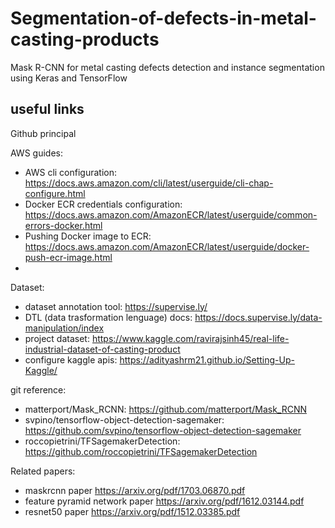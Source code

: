 # Segmentation-of-defects-in-metal-casting-products

Mask R-CNN for metal casting defects detection and instance segmentation using Keras and TensorFlow

## useful links

Github principal

AWS guides:
  - AWS cli configuration: <https://docs.aws.amazon.com/cli/latest/userguide/cli-chap-configure.html>
  - Docker ECR credentials configuration: <https://docs.aws.amazon.com/AmazonECR/latest/userguide/common-errors-docker.html>
  - Pushing Docker image to ECR: <https://docs.aws.amazon.com/AmazonECR/latest/userguide/docker-push-ecr-image.html>
  - 

Dataset:
  - dataset annotation tool: <https://supervise.ly/>
  - DTL (data trasformation lenguage) docs: <https://docs.supervise.ly/data-manipulation/index>
  - project dataset: <https://www.kaggle.com/ravirajsinh45/real-life-industrial-dataset-of-casting-product>
  - configure kaggle apis: <https://adityashrm21.github.io/Setting-Up-Kaggle/>

git reference:
  - matterport/Mask_RCNN: <https://github.com/matterport/Mask_RCNN>
  - svpino/tensorflow-object-detection-sagemaker: <https://github.com/svpino/tensorflow-object-detection-sagemaker>
  - roccopietrini/TFSagemakerDetection: <https://github.com/roccopietrini/TFSagemakerDetection>
	
Related papers:
  - maskrcnn paper <https://arxiv.org/pdf/1703.06870.pdf> 
  - feature pyramid network paper <https://arxiv.org/pdf/1612.03144.pdf>
  - resnet50 paper <https://arxiv.org/pdf/1512.03385.pdf>


